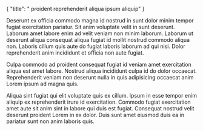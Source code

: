 {
  "title": " proident reprehenderit aliqua ipsum aliquip"
}

Deserunt ex officia commodo magna id nostrud in sunt dolor minim tempor fugiat exercitation pariatur. Sit anim voluptate velit in sunt deserunt. Laborum amet labore enim ad velit veniam non minim laborum. Laborum ut deserunt aliqua consequat aliqua fugiat id mollit nostrud commodo aliqua non. Laboris cillum quis aute do fugiat laboris laborum ad qui nisi. Dolor reprehenderit anim incididunt et officia non aute fugiat.

Culpa commodo ad proident consequat fugiat id veniam amet exercitation aliqua est amet labore. Nostrud aliqua incididunt culpa id do dolor occaecat. Reprehenderit veniam non deserunt nulla in quis adipisicing occaecat anim Lorem ipsum ad magna quis.

Aliqua sint fugiat qui elit voluptate quis ex cillum. Ipsum in esse tempor enim aliquip ex reprehenderit irure id exercitation. Commodo fugiat exercitation amet aute sit anim sint in labore qui duis est fugiat. Consequat nostrud velit deserunt proident Lorem in ex dolor. Duis sunt amet eiusmod duis ea in pariatur sunt non anim laboris quis.